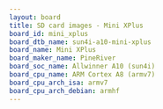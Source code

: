 ```yaml
---
layout: board
title: SD card images - Mini XPlus
board_id: mini_xplus
board_dtb_name: sun4i-a10-mini-xplus
board_name: Mini XPlus
board_maker_name: PineRiver
board_soc_name: Allwinner A10 (sun4i)
board_cpu_name: ARM Cortex A8 (armv7)
board_cpu_arch_isa: armv7
board_cpu_arch_debian: armhf
---
```

